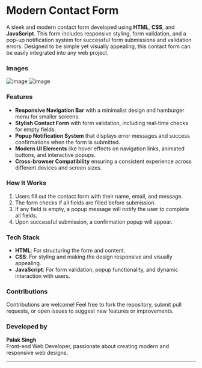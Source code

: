 
# Modern Contact Form

A sleek and modern contact form developed using **HTML**, **CSS**, and **JavaScript**. This form includes responsive styling, form validation, and a pop-up notification system for successful form submissions and validation errors. Designed to be simple yet visually appealing, this contact form can be easily integrated into any web project.
### Images 
![image](https://github.com/user-attachments/assets/9fc22a24-1948-4bcd-a45e-7c05ca92c024)
![image](https://github.com/user-attachments/assets/00a46b68-2af6-4a97-86f9-673595dd3e97)

### Features
- **Responsive Navigation Bar** with a minimalist design and hamburger menu for smaller screens.
- **Stylish Contact Form** with form validation, including real-time checks for empty fields.
- **Popup Notification System** that displays error messages and success confirmations when the form is submitted.
- **Modern UI Elements** like hover effects on navigation links, animated buttons, and interactive popups.
- **Cross-browser Compatibility** ensuring a consistent experience across different devices and screen sizes.
  
### How It Works
1. Users fill out the contact form with their name, email, and message.
2. The form checks if all fields are filled before submission.
3. If any field is empty, a popup message will notify the user to complete all fields.
4. Upon successful submission, a confirmation popup will appear.

### Tech Stack
- **HTML**: For structuring the form and content.
- **CSS**: For styling and making the design responsive and visually appealing.
- **JavaScript**: For form validation, popup functionality, and dynamic interaction with users.

### Contributions
Contributions are welcome! Feel free to fork the repository, submit pull requests, or open issues to suggest new features or improvements.

### Developed by
**Palak Singh**  
Front-end Web Developer, passionate about creating modern and responsive web designs.

---

